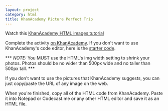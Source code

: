 ```yaml
---
layout: project
category: html
title: KhanAcademy Picture Perfect Trip
---
```


Watch this [KhanAcademy HTML images tutorial](https://www.khanacademy.org/computing/computer-programming/html-css/intro-to-html/p/html-images)

Complete the activity [on KhanAcademy](https://www.khanacademy.org/computing/computer-programming/html-css/intro-to-html/pc/challenge-a-picture-perfect-trip). If you don't want to use KhanAcademy's code editor, here is the [starter code](https://gist.githubusercontent.com/ohiofi/43eb3dca51fe9b3141bdc4eff6182fe3/raw/4299c220d3a51bcd055ab66952003126e2b0acb6/A%2520picture-perfect%2520trip).

*** *NOTE:* You MUST use the HTML's img width setting to shrink your photos. Photos should be no wider than 500px wide and no taller than 500px tall. ***

If you don't want to use the pictures that KhanAcademy suggests, you can just copy/paste the URL of any image on the web.

When you're finished, copy all of the HTML code from KhanAcademy. Paste it into Notepad or Codecast.me or any other HTML editor and save it as an HTML file.

